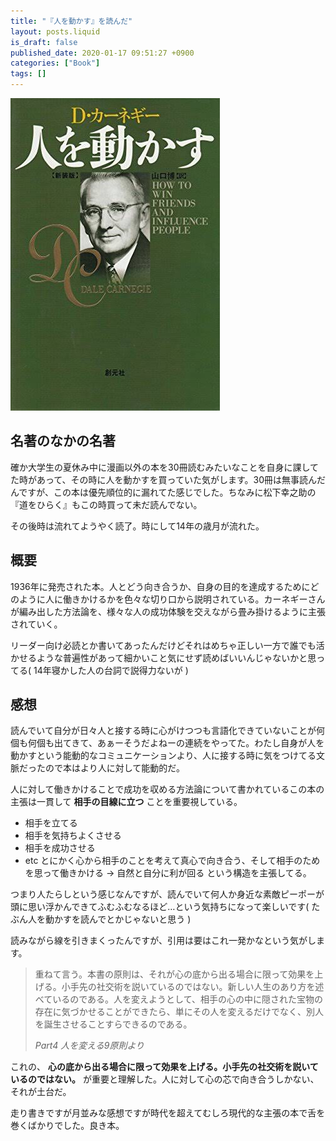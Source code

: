 ```yaml
---
title: "『人を動かす』を読んだ"
layout: posts.liquid
is_draft: false
published_date: 2020-01-17 09:51:27 +0900
categories: ["Book"]
tags: []
---
```


![](/public/images/2020/01/img_9320.jpg)

## 名著のなかの名著
確か大学生の夏休み中に漫画以外の本を30冊読むみたいなことを自身に課してた時があって、その時に人を動かすを買っていた気がします。30冊は無事読んだんですが、この本は優先順位的に漏れてた感じでした。ちなみに松下幸之助の『道をひらく』もこの時買って未だ読んでない。

その後時は流れてようやく読了。時にして14年の歳月が流れた。

## 概要
1936年に発売された本。人とどう向き合うか、自身の目的を達成するためにどのように人に働きかけるかを色々な切り口から説明されている。カーネギーさんが編み出した方法論を、様々な人の成功体験を交えながら畳み掛けるように主張されていく。

リーダー向け必読とか書いてあったんだけどそれはめちゃ正しい一方で誰でも活かせるような普遍性があって細かいこと気にせず読めばいいんじゃないかと思ってる( 14年寝かした人の台詞で説得力ないが )

## 感想
読んでいて自分が日々人と接する時に心がけつつも言語化できていないことが何個も何個も出てきて、あぁーそうだよねーの連続をやってた。わたし自身が人を動かすという能動的なコミュニケーションより、人に接する時に気をつけてる文脈だったので本はより人に対して能動的だ。

人に対して働きかけることで成功を収める方法論について書かれているこの本の主張は一貫して **相手の目線に立つ** ことを重要視している。

- 相手を立てる
- 相手を気持ちよくさせる
- 相手を成功させる
- etc
とにかく心から相手のことを考えて真心で向き合う、そして相手のためを思って働きかける → 自然と自分に利が回る という構造を主張してる。

つまり人たらしという感じなんですが、読んでいて何人か身近な素敵ピーポーが頭に思い浮かんできてふむふむなるほど…という気持ちになって楽しいです( たぶん人を動かすを読んでとかじゃないと思う )

読みながら線を引きまくったんですが、引用は要はこれ一発かなという気がします。

> 重ねて言う。本書の原則は、それが心の底から出る場合に限って効果を上げる。小手先の社交術を説いているのではない。新しい人生のあり方を述べているのである。人を変えようとして、相手の心の中に隠された宝物の存在に気づかせることができたら、単にその人を変えるだけでなく、別人を誕生させることすらできるのである。
> 
> <cite>Part4 人を変える9原則より</cite>

これの、 **心の底から出る場合に限って効果を上げる。小手先の社交術を説いているのではない。** が重要と理解した。人に対して心の芯で向き合うしかない、それが土台だ。

走り書きですが月並みな感想ですが時代を超えてむしろ現代的な主張の本で舌を巻くばかりでした。良き本。


